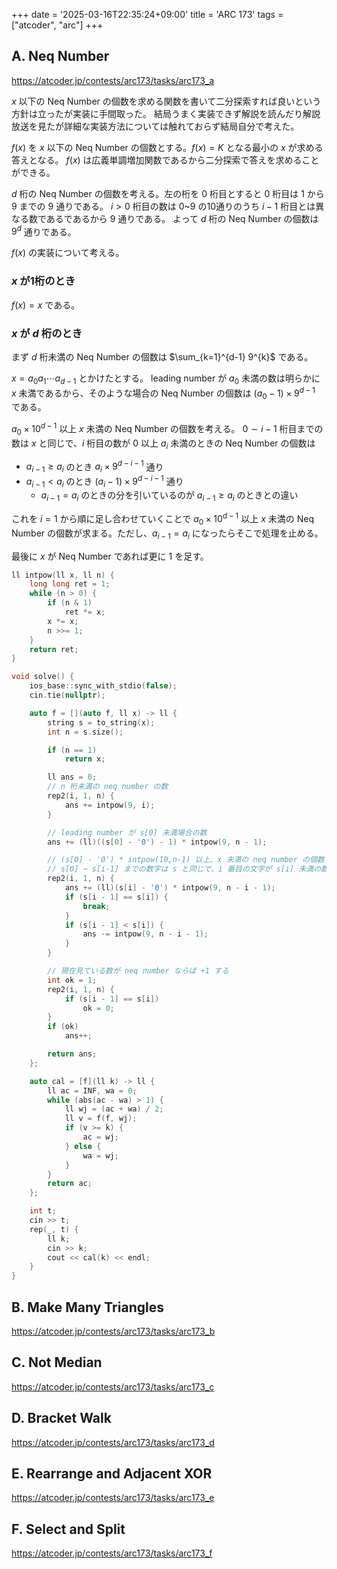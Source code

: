 +++
date = '2025-03-16T22:35:24+09:00'
title = 'ARC 173'
tags = ["atcoder", "arc"]
+++

## A. Neq Number

<https://atcoder.jp/contests/arc173/tasks/arc173_a>

$x$ 以下の Neq Number の個数を求める関数を書いて二分探索すれば良いという方針は立ったが実装に手間取った。
結局うまく実装できず解説を読んだり解説放送を見たが詳細な実装方法については触れておらず結局自分で考えた。

$f(x)$ を $x$ 以下の Neq Number の個数とする。$f(x) = K$ となる最小の $x$ が求める答えとなる。
$f(x)$ は広義単調増加関数であるから二分探索で答えを求めることができる。

$d$ 桁の Neq Number の個数を考える。左の桁を 0 桁目とすると 0 桁目は 1 から 9 までの 9 通りである。
$i > 0$ 桁目の数は 0~9 の10通りのうち $i-1$ 桁目とは異なる数であるであるから 9 通りである。
よって $d$ 桁の Neq Number の個数は $9^{d}$ 通りである。

$f(x)$ の実装について考える。

### $x$ が1桁のとき

$f(x) = x$ である。

### $x$ が $d$ 桁のとき

まず $d$ 桁未満の Neq Number の個数は $\sum_{k=1}^{d-1} 9^{k}$ である。

$x = a_0 a_1 \cdots a_{d-1}$ とかけたとする。
leading number が $a_0$ 未満の数は明らかに $x$ 未満であるから、そのような場合の Neq Number の個数は $(a_0 - 1) \times 9^{d-1}$ である。

$a_0 \times 10^{d-1}$ 以上 $x$ 未満の Neq Number の個数を考える。
$0 \sim i-1$ 桁目までの数は $x$ と同じで、$i$ 桁目の数が $0$ 以上 $a_i$ 未満のときの Neq Number の個数は

- $a_{i-1} \geq a_i$ のとき $a_i \times 9^{d-i-1}$ 通り
- $a_{i-1} < a_i$ のとき $(a_i-1) \times 9^{d-i-1}$ 通り
  - $a_{i-1} = a_i$ のときの分を引いているのが $a_{i-1} \geq a_i$ のときとの違い

これを $i=1$ から順に足し合わせていくことで $a_0 \times 10^{d-1}$ 以上 $x$ 未満の Neq Number の個数が求まる。ただし、$a_{i-1} = a_i$ になったらそこで処理を止める。

最後に $x$ が Neq Number であれば更に 1 を足す。

```cpp
ll intpow(ll x, ll n) {
    long long ret = 1;
    while (n > 0) {
        if (n & 1)
            ret *= x;
        x *= x;
        n >>= 1;
    }
    return ret;
}

void solve() {
    ios_base::sync_with_stdio(false);
    cin.tie(nullptr);

    auto f = [](auto f, ll x) -> ll {
        string s = to_string(x);
        int n = s.size();

        if (n == 1)
            return x;

        ll ans = 0;
        // n 桁未満の neq number の数
        rep2(i, 1, n) {
            ans += intpow(9, i);
        }

        // leading number が s[0] 未満場合の数
        ans += (ll)((s[0] - '0') - 1) * intpow(9, n - 1);

        // (s[0] - '0') * intpow(10,n-1) 以上、x 未満の neq number の個数
        // s[0] ~ s[i-1] までの数字は s と同じで、i 番目の文字が s[i] 未満の数字のうち neq number になる個数
        rep2(i, 1, n) {
            ans += (ll)(s[i] - '0') * intpow(9, n - i - 1);
            if (s[i - 1] == s[i]) {
                break;
            }
            if (s[i - 1] < s[i]) {
                ans -= intpow(9, n - i - 1);
            }
        }

        // 現在見ている数が neq number ならば +1 する
        int ok = 1;
        rep2(i, 1, n) {
            if (s[i - 1] == s[i])
                ok = 0;
        }
        if (ok)
            ans++;

        return ans;
    };

    auto cal = [f](ll k) -> ll {
        ll ac = INF, wa = 0;
        while (abs(ac - wa) > 1) {
            ll wj = (ac + wa) / 2;
            ll v = f(f, wj);
            if (v >= k) {
                ac = wj;
            } else {
                wa = wj;
            }
        }
        return ac;
    };

    int t;
    cin >> t;
    rep(_, t) {
        ll k;
        cin >> k;
        cout << cal(k) << endl;
    }
}
```

## B. Make Many Triangles

<https://atcoder.jp/contests/arc173/tasks/arc173_b>

## C. Not Median

<https://atcoder.jp/contests/arc173/tasks/arc173_c>

## D. Bracket Walk

<https://atcoder.jp/contests/arc173/tasks/arc173_d>

## E. Rearrange and Adjacent XOR

<https://atcoder.jp/contests/arc173/tasks/arc173_e>

## F. Select and Split

<https://atcoder.jp/contests/arc173/tasks/arc173_f>
